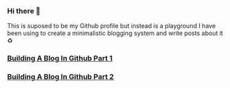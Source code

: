 ### Hi there 👋

This is suposed to be my Github profile but instead is a playground
I have been using to create a minimalistic blogging system and write posts about it ♻️
### [Building A Blog In Github Part 1](https://drojas.github.io/dist/blog/1-Building-A-Blog-In-Github-Part-1.html)
### [Building A Blog In Github Part 2](https://drojas.github.io/dist/blog/2-Building-A-Blog-In-Github-Part-2.html)
